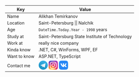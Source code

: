 Key | Value
------------ | -------------
Name | Alikhan Temirkanov
Location | Saint-Petersburg \|\| Nalchik
Age | `DateTime.Today.Year - 1998` years
Study at | Saint-Petersburg State Institute of Technology
Work at | really nice company
Kinda know | .NET, C#, WinForms, WPF, EF
Want to know | ASP.NET, TypeScript
Contact me | [![image](/telegram30.png)](https://t.me/kiraventom) [![image](/inst30.png)](https://instagram.com/kiraventom) [![image](/vk30.png)](https://vk.com/kiraventom) 

